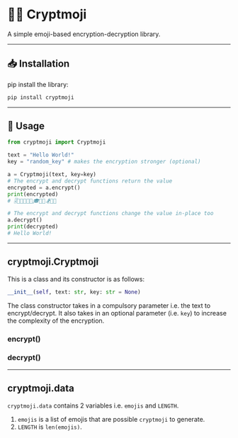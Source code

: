 # 🐱‍👤 Cryptmoji

A simple emoji-based encryption-decryption library.

_______________________

## 📥 Installation

pip install the library:

```sh
pip install cryptmoji
```

_______________________

## 📝 Usage

```python
from cryptmoji import Cryptmoji

text = "Hello World!"
key = "random_key" # makes the encryption stronger (optional)

a = Cryptmoji(text, key=key)
# The encrypt and decrypt functions return the value
encrypted = a.encrypt()
print(encrypted)
# 🎚️🎨🎼🎲🏀🍯🎓🎼🎹🏂🎸🍤

# The encrypt and decrypt functions change the value in-place too
a.decrypt() 
print(decrypted)
# Hello World!
```

_______________________

## cryptmoji.Cryptmoji

This is a class and its constructor is as follows:

```python
__init__(self, text: str, key: str = None)
```

The class constructor takes in a compulsory parameter i.e. the text to encrypt/decrypt. It also takes in an optional parameter (i.e. `key`) to increase the complexity of the encryption.

### encrypt()

### decrypt()

_______________________

## cryptmoji.data

`cryptmoji.data` contains 2 variables i.e. `emojis` and `LENGTH`. 
1. `emojis` is a list of emojis that are possible `cryptmoji` to generate.
2. `LENGTH` is `len(emojis)`.
